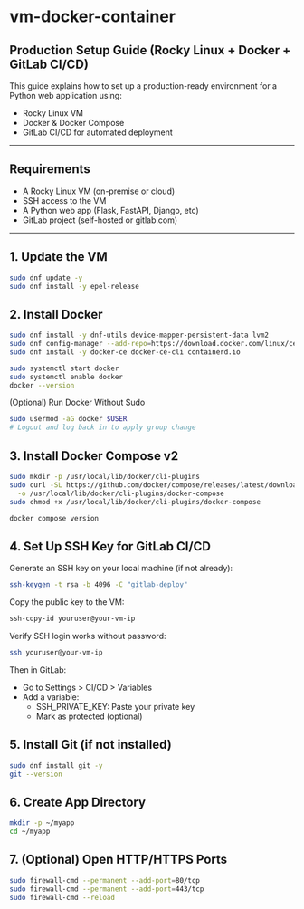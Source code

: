 # vm-docker-container

## Production Setup Guide (Rocky Linux + Docker + GitLab CI/CD)

This guide explains how to set up a production-ready environment for a Python web application using:

- Rocky Linux VM
- Docker & Docker Compose
- GitLab CI/CD for automated deployment

---

## Requirements

- A Rocky Linux VM (on-premise or cloud)
- SSH access to the VM
- A Python web app (Flask, FastAPI, Django, etc)
- GitLab project (self-hosted or gitlab.com)

---

## 1. Update the VM

```bash
sudo dnf update -y
sudo dnf install -y epel-release
```

## 2. Install Docker
```bash
sudo dnf install -y dnf-utils device-mapper-persistent-data lvm2
sudo dnf config-manager --add-repo=https://download.docker.com/linux/centos/docker-ce.repo
sudo dnf install -y docker-ce docker-ce-cli containerd.io

sudo systemctl start docker
sudo systemctl enable docker
docker --version
```
(Optional) Run Docker Without Sudo
```bash
sudo usermod -aG docker $USER
# Logout and log back in to apply group change
```

## 3. Install Docker Compose v2
```bash
sudo mkdir -p /usr/local/lib/docker/cli-plugins
sudo curl -SL https://github.com/docker/compose/releases/latest/download/docker-compose-linux-x86_64 \
  -o /usr/local/lib/docker/cli-plugins/docker-compose
sudo chmod +x /usr/local/lib/docker/cli-plugins/docker-compose

docker compose version
```
## 4. Set Up SSH Key for GitLab CI/CD
Generate an SSH key on your local machine (if not already):
```bash
ssh-keygen -t rsa -b 4096 -C "gitlab-deploy"
```
Copy the public key to the VM:
```bash
ssh-copy-id youruser@your-vm-ip
```
Verify SSH login works without password:
```bash
ssh youruser@your-vm-ip
```
Then in GitLab:
- Go to Settings > CI/CD > Variables
- Add a variable:
  - SSH_PRIVATE_KEY: Paste your private key
  - Mark as protected (optional)

## 5. Install Git (if not installed)
```bash
sudo dnf install git -y
git --version
```
## 6. Create App Directory
```bash
mkdir -p ~/myapp
cd ~/myapp
```
## 7. (Optional) Open HTTP/HTTPS Ports
```bash
sudo firewall-cmd --permanent --add-port=80/tcp
sudo firewall-cmd --permanent --add-port=443/tcp
sudo firewall-cmd --reload
```
